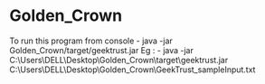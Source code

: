 # Golden_Crown
To run this program from console -
             java -jar <path to repo>Golden_Crown/target/geektrust.jar <path to file>
             Eg : - java -jar C:\Users\DELL\Desktop\Golden_Crown\target\geektrust.jar  C:\Users\DELL\Desktop\Golden_Crown\GeekTrust_sampleInput.txt